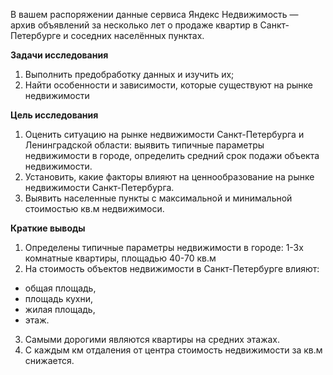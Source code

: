 В вашем распоряжении данные сервиса Яндекс Недвижимость — архив объявлений за несколько лет о продаже квартир в Санкт-Петербурге и соседних населённых пунктах.

**Задачи исследования**

1. Выполнить предобработку данных и изучить их;
2. Найти особенности и зависимости, которые существуют на рынке недвижимости

**Цель исследования**
1. Оценить ситуацию на рынке недвижимости Санкт-Петербурга и Ленинградской области: выявить типичные параметры недвижимости в городе, определить средний срок подажи объекта недвижимости.
2. Установить, какие факторы влияют на ценнообразование на рынке недвижимости Санкт-Петербурга.
3. Выявить населенные пункты с максимальной и минимальной стоимостью кв.м недвижимоси.

**Краткие выводы**
1. Определены типичные параметры недвижимости в городе: 1-3х комнатные квартиры, площадью 40-70 кв.м
2. На стоимость объектов недвижимости в Санкт-Петербурге влияют: 
- общая площадь, 
- площадь кухни, 
- жилая площадь,
- этаж. 
3. Самыми дорогими являются квартиры на средних этажах.
4. С каждым км отдаления от центра стоимость недвижимости за кв.м снижается.
